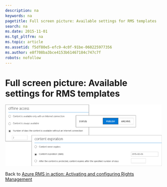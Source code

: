 ```yaml
---
description: na
keywords: na
pagetitle: Full screen picture: Available settings for RMS templates
search: na
ms.date: 2015-11-01
ms.tgt_pltfrm: na
ms.topic: article
ms.assetid: f5df80e5-efc9-4c0f-91be-060225977356
ms.author: e8f708ba3bce4153b61467184c747c7f
robots: nofollow
---
```

# Full screen picture: Available settings for RMS templates
![](../Image/AzRMS_TemplatesSettings.png)

Back to [Azure RMS in action: Activating and configuring Rights Management](http://technet.microsoft.com/library/jj585026.aspx)

